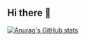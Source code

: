 ## Hi there 👋

[![Anurag's GitHub stats](https://github-readme-stats.vercel.app/api?username=FatRadish)](https://github.com/anuraghazra/github-readme-stats)
